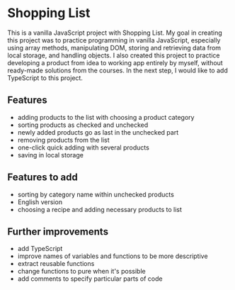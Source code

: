 # Shopping List
This is a vanilla JavaScript project with Shopping List. 
My goal in creating this project was to practice programming in vanilla JavaScript, especially using array methods, manipulating DOM, storing and retrieving data from local storage, and handling objects. I also created this project to practice developing a product from idea to working app entirely by myself, without ready-made solutions from the courses. 
In the next step, I would like to add TypeScript to this project.

## Features
- adding products to the list with choosing a product category
- sorting products as checked and unchecked
- newly added products go as last in the unchecked part
- removing products from the list
- one-click quick adding with several products
- saving in local storage

## Features to add
- sorting by category name within unchecked products
- English version
- choosing a recipe and adding necessary products to list 

## Further improvements
- add TypeScript
- improve names of variables and functions to be more descriptive
- extract reusable functions
- change functions to pure when it's possible
- add comments to specify particular parts of code